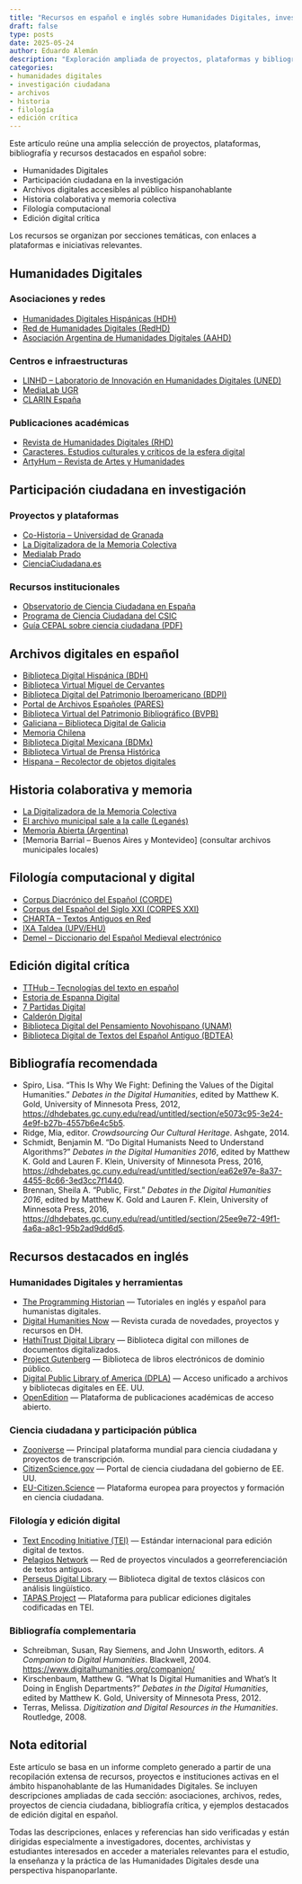 ```yaml
---
title: "Recursos en español e inglés sobre Humanidades Digitales, investigación ciudadana y edición crítica"
draft: false
type: posts
date: 2025-05-24
author: Eduardo Alemán
description: "Exploración ampliada de proyectos, plataformas y bibliografía clave en español sobre Humanidades Digitales, ciencia ciudadana, historia colaborativa, archivos digitales, filología computacional y edición crítica."
categories:
- humanidades digitales
- investigación ciudadana
- archivos
- historia
- filología
- edición crítica
---
```


Este artículo reúne una amplia selección de proyectos, plataformas, bibliografía y recursos destacados en español sobre:

- Humanidades Digitales
- Participación ciudadana en la investigación
- Archivos digitales accesibles al público hispanohablante
- Historia colaborativa y memoria colectiva
- Filología computacional
- Edición digital crítica

Los recursos se organizan por secciones temáticas, con enlaces a plataformas e iniciativas relevantes.

## Humanidades Digitales

### Asociaciones y redes
- [Humanidades Digitales Hispánicas (HDH)](https://www.humanidadesdigitales.net/)
- [Red de Humanidades Digitales (RedHD)](https://www.humanidadesdigitales.net/redhd/)
- [Asociación Argentina de Humanidades Digitales (AAHD)](https://aahd.ar/)

### Centros e infraestructuras
- [LINHD – Laboratorio de Innovación en Humanidades Digitales (UNED)](https://linhd.uned.es/)
- [MediaLab UGR](https://medialab.ugr.es/)
- [CLARIN España](https://clarin-es.upf.edu/)

### Publicaciones académicas
- [Revista de Humanidades Digitales (RHD)](https://revistas.uned.es/index.php/rhd)
- [Caracteres. Estudios culturales y críticos de la esfera digital](https://revistacaracteres.net/)
- [ArtyHum – Revista de Artes y Humanidades](https://artyhum.com/)

## Participación ciudadana en investigación

### Proyectos y plataformas
- [Co-Historia – Universidad de Granada](https://historiapublica.es/proyecto/co-historia/)
- [La Digitalizadora de la Memoria Colectiva](https://ladigitalizadora.org/)
- [Medialab Prado](https://www.medialab-prado.es/)
- [CienciaCiudadana.es](https://cienciaciudadana.es/)

### Recursos institucionales
- [Observatorio de Ciencia Ciudadana en España](https://www.ciencia-ciudadana.es/)
- [Programa de Ciencia Ciudadana del CSIC](https://cultura.csic.es/ciencia-ciudadana/)
- [Guía CEPAL sobre ciencia ciudadana (PDF)](https://www.cepal.org/es/publicaciones/48696-ciencia-ciudadana-programa-clase-magistral)

## Archivos digitales en español

- [Biblioteca Digital Hispánica (BDH)](https://www.bne.es/es/colecciones/biblioteca-digital-hispanica)
- [Biblioteca Virtual Miguel de Cervantes](https://www.cervantesvirtual.com/)
- [Biblioteca Digital del Patrimonio Iberoamericano (BDPI)](http://bdpi.cultura.gob.es/)
- [Portal de Archivos Españoles (PARES)](http://pares.mcu.es/)
- [Biblioteca Virtual del Patrimonio Bibliográfico (BVPB)](https://bvpb.mcu.es/)
- [Galiciana – Biblioteca Digital de Galicia](https://biblioteca.galiciana.gal/)
- [Memoria Chilena](https://www.memoriachilena.gob.cl/)
- [Biblioteca Digital Mexicana (BDMx)](http://bdmx.mx/)
- [Biblioteca Virtual de Prensa Histórica](http://prensahistorica.mcu.es/)
- [Hispana – Recolector de objetos digitales](http://hispana.mcu.es/)

## Historia colaborativa y memoria

- [La Digitalizadora de la Memoria Colectiva](https://ladigitalizadora.org/)
- [El archivo municipal sale a la calle (Leganés)](https://archivo.leganes.org/)
- [Memoria Abierta (Argentina)](https://memoriaabierta.org.ar/)
- [Memoria Barrial – Buenos Aires y Montevideo] (consultar archivos municipales locales)

## Filología computacional y digital

- [Corpus Diacrónico del Español (CORDE)](https://www.rae.es/banco-de-datos/corde)
- [Corpus del Español del Siglo XXI (CORPES XXI)](https://www.rae.es/banco-de-datos/corpes-xxi)
- [CHARTA – Textos Antiguos en Red](http://charta.csic.es/)
- [IXA Taldea (UPV/EHU)](https://ixa.si.ehu.eus/)
- [Demel – Diccionario del Español Medieval electrónico](http://demel.hsmt.me/)

## Edición digital crítica

- [TTHub – Tecnologías del texto en español](https://tthub.io/)
- [Estoria de Espanna Digital](http://estoria.bham.ac.uk/)
- [7 Partidas Digital](https://7partidas.hypotheses.org/)
- [Calderón Digital](https://github.com/CALDERON-Project)
- [Biblioteca Digital del Pensamiento Novohispano (UNAM)](https://bdpn.unam.mx/)
- [Biblioteca Digital de Textos del Español Antiguo (BDTEA)](https://www.hispanicseminary.org/)

## Bibliografía recomendada

- Spiro, Lisa. “This Is Why We Fight: Defining the Values of the Digital Humanities.” *Debates in the Digital Humanities*, edited by Matthew K. Gold, University of Minnesota Press, 2012, https://dhdebates.gc.cuny.edu/read/untitled/section/e5073c95-3e24-4e9f-b27b-4557b6e4c5b5.
- Ridge, Mia, editor. *Crowdsourcing Our Cultural Heritage*. Ashgate, 2014.
- Schmidt, Benjamin M. “Do Digital Humanists Need to Understand Algorithms?” *Debates in the Digital Humanities 2016*, edited by Matthew K. Gold and Lauren F. Klein, University of Minnesota Press, 2016, https://dhdebates.gc.cuny.edu/read/untitled/section/ea62e97e-8a37-4455-8c66-3ed3cc7f1440.
- Brennan, Sheila A. “Public, First.” *Debates in the Digital Humanities 2016*, edited by Matthew K. Gold and Lauren F. Klein, University of Minnesota Press, 2016, https://dhdebates.gc.cuny.edu/read/untitled/section/25ee9e72-49f1-4a6a-a8c1-95b2ad9dd6d5.

## Recursos destacados en inglés

### Humanidades Digitales y herramientas

- [The Programming Historian](https://programminghistorian.org/) — Tutoriales en inglés y español para humanistas digitales.
- [Digital Humanities Now](http://digitalhumanitiesnow.org/) — Revista curada de novedades, proyectos y recursos en DH.
- [HathiTrust Digital Library](https://www.hathitrust.org/) — Biblioteca digital con millones de documentos digitalizados.
- [Project Gutenberg](https://www.gutenberg.org/) — Biblioteca de libros electrónicos de dominio público.
- [Digital Public Library of America (DPLA)](https://dp.la/) — Acceso unificado a archivos y bibliotecas digitales en EE. UU.
- [OpenEdition](https://www.openedition.org/) — Plataforma de publicaciones académicas de acceso abierto.

### Ciencia ciudadana y participación pública

- [Zooniverse](https://www.zooniverse.org/) — Principal plataforma mundial para ciencia ciudadana y proyectos de transcripción.
- [CitizenScience.gov](https://www.citizenscience.gov/) — Portal de ciencia ciudadana del gobierno de EE. UU.
- [EU-Citizen.Science](https://eu-citizen.science/) — Plataforma europea para proyectos y formación en ciencia ciudadana.

### Filología y edición digital

- [Text Encoding Initiative (TEI)](https://tei-c.org/) — Estándar internacional para edición digital de textos.
- [Pelagios Network](https://pelagios.org/) — Red de proyectos vinculados a georreferenciación de textos antiguos.
- [Perseus Digital Library](https://www.perseus.tufts.edu/) — Biblioteca digital de textos clásicos con análisis lingüístico.
- [TAPAS Project](https://www.tapasproject.org/) — Plataforma para publicar ediciones digitales codificadas en TEI.

### Bibliografía complementaria

- Schreibman, Susan, Ray Siemens, and John Unsworth, editors. *A Companion to Digital Humanities*. Blackwell, 2004. https://www.digitalhumanities.org/companion/
- Kirschenbaum, Matthew G. “What Is Digital Humanities and What’s It Doing in English Departments?” *Debates in the Digital Humanities*, edited by Matthew K. Gold, University of Minnesota Press, 2012.
- Terras, Melissa. *Digitization and Digital Resources in the Humanities*. Routledge, 2008.

## Nota editorial

Este artículo se basa en un informe completo generado a partir de una recopilación extensa de recursos, proyectos e instituciones activas en el ámbito hispanohablante de las Humanidades Digitales. Se incluyen descripciones ampliadas de cada sección: asociaciones, archivos, redes, proyectos de ciencia ciudadana, bibliografía crítica, y ejemplos destacados de edición digital en español.

Todas las descripciones, enlaces y referencias han sido verificadas y están dirigidas especialmente a investigadores, docentes, archivistas y estudiantes interesados en acceder a materiales relevantes para el estudio, la enseñanza y la práctica de las Humanidades Digitales desde una perspectiva hispanoparlante.